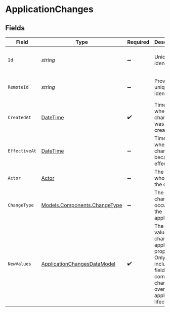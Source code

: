 # ApplicationChanges


## Fields

| Field                                                                                                                        | Type                                                                                                                         | Required                                                                                                                     | Description                                                                                                                  | Example                                                                                                                      |
| ---------------------------------------------------------------------------------------------------------------------------- | ---------------------------------------------------------------------------------------------------------------------------- | ---------------------------------------------------------------------------------------------------------------------------- | ---------------------------------------------------------------------------------------------------------------------------- | ---------------------------------------------------------------------------------------------------------------------------- |
| `Id`                                                                                                                         | *string*                                                                                                                     | :heavy_minus_sign:                                                                                                           | Unique identifier                                                                                                            | 8187e5da-dc77-475e-9949-af0f1fa4e4e3                                                                                         |
| `RemoteId`                                                                                                                   | *string*                                                                                                                     | :heavy_minus_sign:                                                                                                           | Provider's unique identifier                                                                                                 | 8187e5da-dc77-475e-9949-af0f1fa4e4e3                                                                                         |
| `CreatedAt`                                                                                                                  | [DateTime](https://learn.microsoft.com/en-us/dotnet/api/system.datetime?view=net-5.0)                                        | :heavy_check_mark:                                                                                                           | Timestamp when the change was created                                                                                        | 2024-01-15T10:30:00Z                                                                                                         |
| `EffectiveAt`                                                                                                                | [DateTime](https://learn.microsoft.com/en-us/dotnet/api/system.datetime?view=net-5.0)                                        | :heavy_minus_sign:                                                                                                           | Timestamp when the change became effective                                                                                   | 2024-01-15T10:30:00Z                                                                                                         |
| `Actor`                                                                                                                      | [Actor](../../Models/Components/Actor.md)                                                                                    | :heavy_minus_sign:                                                                                                           | The actor who made the change                                                                                                |                                                                                                                              |
| `ChangeType`                                                                                                                 | [Models.Components.ChangeType](../../Models/Components/ChangeType.md)                                                        | :heavy_minus_sign:                                                                                                           | The type of change that occurred to the application                                                                          |                                                                                                                              |
| `NewValues`                                                                                                                  | [ApplicationChangesDataModel](../../Models/Components/ApplicationChangesDataModel.md)                                        | :heavy_check_mark:                                                                                                           | The new values for changed application properties. Only includes fields that commonly change over the application lifecycle. |                                                                                                                              |